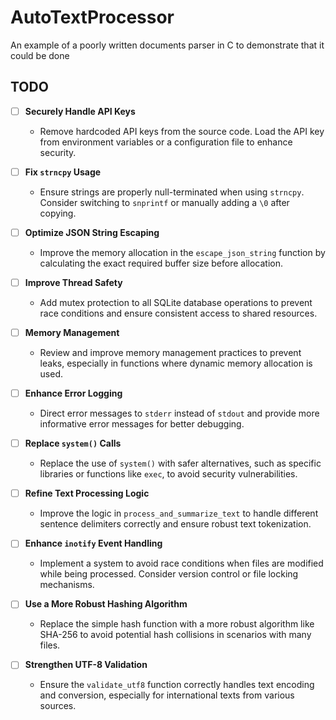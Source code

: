 # AutoTextProcessor
An example of a poorly written documents parser in C to demonstrate that it could be done

## TODO

- [ ] **Securely Handle API Keys**
  - Remove hardcoded API keys from the source code. Load the API key from environment variables or a configuration file to enhance security.

- [ ] **Fix `strncpy` Usage**
  - Ensure strings are properly null-terminated when using `strncpy`. Consider switching to `snprintf` or manually adding a `\0` after copying.

- [ ] **Optimize JSON String Escaping**
  - Improve the memory allocation in the `escape_json_string` function by calculating the exact required buffer size before allocation.

- [ ] **Improve Thread Safety**
  - Add mutex protection to all SQLite database operations to prevent race conditions and ensure consistent access to shared resources.

- [ ] **Memory Management**
  - Review and improve memory management practices to prevent leaks, especially in functions where dynamic memory allocation is used.

- [ ] **Enhance Error Logging**
  - Direct error messages to `stderr` instead of `stdout` and provide more informative error messages for better debugging.

- [ ] **Replace `system()` Calls**
  - Replace the use of `system()` with safer alternatives, such as specific libraries or functions like `exec`, to avoid security vulnerabilities.

- [ ] **Refine Text Processing Logic**
  - Improve the logic in `process_and_summarize_text` to handle different sentence delimiters correctly and ensure robust text tokenization.

- [ ] **Enhance `inotify` Event Handling**
  - Implement a system to avoid race conditions when files are modified while being processed. Consider version control or file locking mechanisms.

- [ ] **Use a More Robust Hashing Algorithm**
  - Replace the simple hash function with a more robust algorithm like SHA-256 to avoid potential hash collisions in scenarios with many files.

- [ ] **Strengthen UTF-8 Validation**
  - Ensure the `validate_utf8` function correctly handles text encoding and conversion, especially for international texts from various sources.

